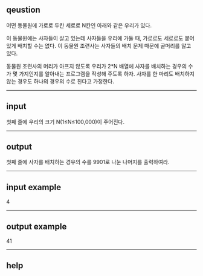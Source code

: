 ## qeustion

어떤 동물원에 가로로 두칸 세로로 N칸인 아래와 같은 우리가 있다.

이 동물원에는 사자들이 살고 있는데 사자들을 우리에 가둘 때, 가로로도 세로로도 붙어 있게 배치할 수는 없다. 이 동물원 조련사는 사자들의 배치 문제 때문에 골머리를 앓고 있다.

동물원 조련사의 머리가 아프지 않도록 우리가 2*N 배열에 사자를 배치하는 경우의 수가 몇 가지인지를 알아내는 프로그램을 작성해 주도록 하자. 사자를 한 마리도 배치하지 않는 경우도 하나의 경우의 수로 친다고 가정한다.
<hr>

## input
첫째 줄에 우리의 크기 N(1≤N≤100,000)이 주어진다. 

<hr>

## output
첫째 줄에 사자를 배치하는 경우의 수를 9901로 나눈 나머지를 출력하여라.

<hr>

## input example
4  

<hr>

## output example
41  

<hr>

## help
 
